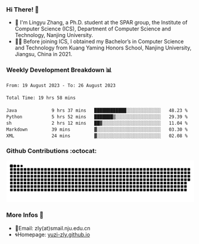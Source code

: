 ### Hi There! 👋 
- 🐳 I'm Lingyu Zhang, a Ph.D. student at the SPAR group, the Institute of Computer Science (ICS), Department of Computer Science and Technology, Nanjing University.
- 🧑‍🎓 Before joining ICS, I obtained my Bachelor’s in Computer Science and Technology from Kuang Yaming Honors School, Nanjing University, Jiangsu, China in 2021.

### Weekly Development Breakdown :bar_chart:

<!--START_SECTION:waka-->

```txt
From: 19 August 2023 - To: 26 August 2023

Total Time: 19 hrs 58 mins

Java             9 hrs 37 mins   ████████████░░░░░░░░░░░░░   48.23 %
Python           5 hrs 52 mins   ███████▒░░░░░░░░░░░░░░░░░   29.39 %
sh               2 hrs 12 mins   ██▓░░░░░░░░░░░░░░░░░░░░░░   11.04 %
Markdown         39 mins         ▓░░░░░░░░░░░░░░░░░░░░░░░░   03.30 %
XML              24 mins         ▓░░░░░░░░░░░░░░░░░░░░░░░░   02.08 %
```

<!--END_SECTION:waka-->

### Github Contributions :octocat:

![](https://raw.githubusercontent.com/yuzi-zly/yuzi-zly/output/github-contribution-grid-snake.svg)              


### More Infos 📖

- 📧Email: zly(at)smail.nju.edu.cn
- 🌀Homepage: [yuzi-zly.github.io](https://yuzi-zly.github.io/)
